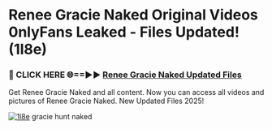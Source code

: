 # Renee Gracie Naked Original Videos 0nlyFans Leaked - Files Updated! (1l8e)

<h3>🔴 CLICK HERE 🌐==►► <a href="https://tinyurl.com/yckcrads" rel="nofollow">Renee Gracie Naked Updated Files</a></h3>

Get Renee Gracie Naked and all content. Now you can access all videos and pictures of Renee Gracie Naked. New Updated Files 2025!

[![1l8e](https://i.imgur.com/hpKpOFt.gif)](https://tinyurl.com/yckcrads)
gracie hunt naked
